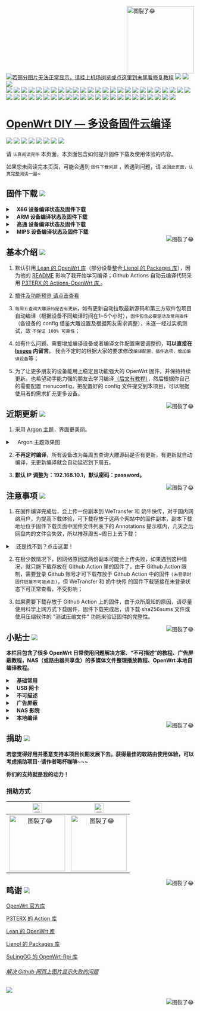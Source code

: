 <a href="#readme">
    <img src="https://img.vim-cn.com/db/018fac69e39167b5a6f692dfe5b715eccf2960.jpg" alt="图裂了😂" title="OpenWrt-DIY" align="right" height="180" />
</a>

[![若部分图片无法正常显示，请挂上机场浏览或点这里到末尾看修复教程](https://visitor-badge.glitch.me/badge?page_id=OpenWrt-DIY-visitor-badge)](#解决-github-网页上图片显示失败的问题) [![](https://img.shields.io/github/last-commit/coolsnowwolf/lede/master?color=FFFFFF&label=%E6%BA%90%E7%A0%81%E6%9B%B4%E6%96%B0)](https://github.com/coolsnowwolf/lede) [![](https://img.shields.io/github/release-date/IvanSolis1989/OpenWrt-DIY?color=FFFFFF&label=%E5%9B%BA%E4%BB%B6%E6%9B%B4%E6%96%B0)](https://github.com/IvanSolis1989/OpenWrt-DIY/actions) [![](https://img.shields.io/badge/QQ群-点击加入-FFFFFF.svg)](https://jq.qq.com/?_wv=1027&k=9Sh2iNhT)<br/>
![](https://img.shields.io/badge/-主要功能:-696969.svg) ![](https://img.shields.io/badge/-SSR_Plus+-FFFFFF.svg) ![](https://img.shields.io/badge/-PassWall-FFFFFF.svg) ![](https://img.shields.io/badge/-OpenClash-FFFFFF.svg) ![](https://img.shields.io/badge/-AdGuard_Home-FFFFFF.svg) ![](https://img.shields.io/badge/-广告屏蔽大师_Plus+-FFFFFF.svg) ![](https://img.shields.io/badge/-Samba-FFFFFF.svg) ![](https://img.shields.io/badge/-CIFSD-FFFFFF.svg) ![](https://img.shields.io/badge/-FTP-FFFFFF.svg) ![](https://img.shields.io/badge/-SFTP-FFFFFF.svg) ![](https://img.shields.io/badge/-NFS-FFFFFF.svg) ![](https://img.shields.io/badge/-DLNA-FFFFFF.svg) ![](https://img.shields.io/badge/-Aria2-FFFFFF.svg) ![](https://img.shields.io/badge/-Transmission-FFFFFF.svg) ![](https://img.shields.io/badge/-qBittorrent-FFFFFF.svg) ![](https://img.shields.io/badge/-AirPlay2-FFFFFF.svg) ![](https://img.shields.io/badge/-解锁网易云灰色歌曲-FFFFFF.svg) ![](https://img.shields.io/badge/-UPNP-FFFFFF.svg) ![](https://img.shields.io/badge/-京东签到服务-FFFFFF.svg) ![](https://img.shields.io/badge/-IPv6_加速-FFFFFF.svg) ![](https://img.shields.io/badge/-BBR_加速-FFFFFF.svg) ![](https://img.shields.io/badge/-FULLCONE_NAT_加速-FFFFFF.svg) ![](https://img.shields.io/badge/-SFE_加速-FFFFFF.svg) ![](https://img.shields.io/badge/-HWNAT_加速-FFFFFF.svg) ![](https://img.shields.io/badge/-桥接加速-FFFFFF.svg) ![](https://img.shields.io/badge/-DDNS-FFFFFF.svg) ![](https://img.shields.io/badge/-Docker_容器-FFFFFF.svg) ![](https://img.shields.io/badge/-ARP_绑定-FFFFFF.svg) ![](https://img.shields.io/badge/-Frpc_NPS_内网穿透-FFFFFF.svg) ![](https://img.shields.io/badge/-多线多拨-FFFFFF.svg) ![](https://img.shields.io/badge/-负载均衡-FFFFFF.svg) ![](https://img.shields.io/badge/-SQM_Qos-FFFFFF.svg) ![](https://img.shields.io/badge/-文件助手-FFFFFF.svg) ![](https://img.shields.io/badge/-文件浏览器-FFFFFF.svg) ![](https://img.shields.io/badge/-可道云-FFFFFF.svg) ![](https://img.shields.io/badge/-Rclone-FFFFFF.svg) ![](https://img.shields.io/badge/-SmartDNS-FFFFFF.svg) ![](https://img.shields.io/badge/-网络唤醒-FFFFFF.svg) ![](https://img.shields.io/badge/-TTYD_终端-FFFFFF.svg) ![](https://img.shields.io/badge/-迅雷快鸟-FFFFFF.svg) ![](https://img.shields.io/badge/-USB_打印服务器-FFFFFF.svg) ![](https://img.shields.io/badge/-KMS_服务器-FFFFFF.svg) ![](https://img.shields.io/badge/-微信推送-FFFFFF.svg) ![](https://img.shields.io/badge/-上网时间控制-FFFFFF.svg) ![](https://img.shields.io/badge/-WatchCat-FFFFFF.svg) ![](https://img.shields.io/badge/-天翼家庭云盘提速-FFFFFF.svg) ![](https://img.shields.io/badge/-各种驱动-FFFFFF.svg) ![](https://img.shields.io/badge/-持续更新中……-FFFFFF.svg)
 
[OpenWrt DIY — 多设备固件云编译](https://jq.qq.com/?_wv=1027&k=9Sh2iNhT)
======================

[![](https://img.shields.io/badge/-目录:-696969.svg)](#readme) [![](https://img.shields.io/badge/-固件下载-FFFFFF.svg)](#固件下载-) [![](https://img.shields.io/badge/-基本介绍-FFFFFF.svg)](#基本介绍-) [![](https://img.shields.io/badge/-近期更新-FFFFFF.svg)](#近期更新-) [![](https://img.shields.io/badge/-注意事项-FFFFFF.svg)](#注意事项-) [![](https://img.shields.io/badge/-小贴士-FFFFFF.svg)](#小贴士-) [![](https://img.shields.io/badge/-捐助-FFFFFF.svg)](#捐助-) [![](https://img.shields.io/badge/-鸣谢-FFFFFF.svg)](#鸣谢-)

请 `认真阅读完毕` 本页面，本页面包含如何提升固件下载及使用体验的内容。

如果您未阅读完本页面，可能会遇到 `固件下载问题` ，若遇到问题，请 `返回此页面，认真完整阅读一遍`~

## 固件下载 [![](https://img.shields.io/badge/-支持设备、编译状态及固件下载-FFFFFF.svg)](#固件下载-)
<details>
 <summary><b>&nbsp;&nbsp;&nbsp; X86  设备编译状态及固件下载</b></summary>
    
<br/>
 
**点击下表中 [![](https://img.shields.io/badge/设备-passing-32CD32.svg)](https://github.com/IvanSolis1989/OpenWrt-DIY/actions) 即可跳转到该设备固件下载页面** 
|   序号    |     X86设备  |   X86设备编译状态及下载链接 |   插件配置   | 备注说明   |
| :-----------------: | :-------------: |:-----------------: | :-----------------: |  :-----------------: | 
| 1 |   [![](https://img.shields.io/badge/OpenWrt-x86_(64位)-FFFFFF.svg)](https://github.com/IvanSolis1989/OpenWrt-DIY/blob/main/.github/workflows/x86_64.yml)    | [![](https://github.com/IvanSolis1989/OpenWrt-DIY/workflows/Build%20X86(64bit)%20OpenWrt/badge.svg)](https://github.com/IvanSolis1989/OpenWrt-DIY/actions/workflows/x86_64.yml) |[![](https://img.shields.io/badge/编译-配置-orange.svg)](https://github.com/IvanSolis1989/OpenWrt-DIY/blob/main/config/X86/x86-extra.config) |  |  
| 2 |    [![](https://img.shields.io/badge/OpenWrt-x86_(32位)-FFFFFF.svg)](https://github.com/IvanSolis1989/OpenWrt-DIY/blob/main/.github/workflows/x86.yml)     |[![](https://github.com/IvanSolis1989/OpenWrt-DIY/workflows/Build%20X86(32bit)%20OpenWrt/badge.svg)](https://github.com/IvanSolis1989/OpenWrt-DIY/actions/workflows/x86.yml) |[![](https://img.shields.io/badge/编译-配置-orange.svg)](https://github.com/IvanSolis1989/OpenWrt-DIY/blob/main/config/X86/x86-extra.config) | | 

**提示：**[![](https://img.shields.io/badge/设备-passing-32CD32.svg)](https://github.com/IvanSolis1989/OpenWrt-DIY/actions) 标志为正常，[![](https://img.shields.io/badge/设备-failing-DC143C.svg)](https://github.com/IvanSolis1989/OpenWrt-DIY/actions) 或 [![](https://img.shields.io/badge/设备-no_status-A9A9A9.svg)](https://github.com/IvanSolis1989/OpenWrt-DIY/actions) 不代表所有编译均失败。请点击 [![](https://img.shields.io/badge/设备-状态-32CD32.svg)](https://github.com/IvanSolis1989/OpenWrt-DIY/actions) 到 **Actions** 进一步查看。

</details>

<details>
 <summary><b>&nbsp;&nbsp;&nbsp; ARM 设备编译状态及固件下载</b></summary>
    
<br/>
 
**点击下表中 [![](https://img.shields.io/badge/设备-passing-32CD32.svg)](https://github.com/IvanSolis1989/OpenWrt-DIY/actions) 即可跳转到该设备固件下载页面** 
|    序号   |     ARM设备    |   ARM设备编译状态及下载链接 |   插件配置   | 备注说明   |
| :-----------------: | :-------------: |:-----------------: | :-----------------: |  :-----------------: | 
| 1 |       [![](https://img.shields.io/badge/OpenWrt-N1_盒子-FFFFFF.svg)](https://github.com/IvanSolis1989/OpenWrt-DIY/blob/main/.github/workflows/N1.yml)         |[![](https://github.com/IvanSolis1989/OpenWrt-DIY/workflows/Build%20N1%20OpenWrt/badge.svg)](https://github.com/IvanSolis1989/OpenWrt-DIY/actions/workflows/N1.yml) |[![](https://img.shields.io/badge/编译-配置-orange.svg)](https://github.com/IvanSolis1989/OpenWrt-DIY/blob/main/config/ARM/arm-mini-extra.config)  | | 
| 2 |    [![](https://img.shields.io/badge/OpenWrt-树莓派_3B/3B+-FFFFFF.svg)](https://github.com/IvanSolis1989/OpenWrt-DIY/blob/main/.github/workflows/raspberrypi3.yml)   | [![](https://github.com/IvanSolis1989/OpenWrt-DIY/workflows/Build%20RaspBerryPi3%20OpenWrt/badge.svg)](https://github.com/IvanSolis1989/OpenWrt-DIY/actions/workflows/raspberrypi3.yml) |[![](https://img.shields.io/badge/编译-配置-orange.svg)](https://github.com/IvanSolis1989/OpenWrt-DIY/blob/main/config/ARM/arm-extra.config) | 含 USB 网卡驱动 |
| 3 |    [![](https://img.shields.io/badge/OpenWrt-树莓派_4B-FFFFFF.svg)](https://github.com/IvanSolis1989/OpenWrt-DIY/blob/main/.github/workflows/raspberrypi4.yml)    | [![](https://github.com/IvanSolis1989/OpenWrt-DIY/workflows/Build%20RaspBerryPi4%20OpenWrt/badge.svg)](https://github.com/IvanSolis1989/OpenWrt-DIY/actions/workflows/raspberrypi4.yml)  |[![](https://img.shields.io/badge/编译-配置-orange.svg)](https://github.com/IvanSolis1989/OpenWrt-DIY/blob/main/config/ARM/arm-extra.config)  | 含 USB 网卡驱动 |
|4|      [![](https://img.shields.io/badge/OpenWrt-NanoPi_R2S-FFFFFF.svg)](https://github.com/IvanSolis1989/OpenWrt-DIY/blob/main/.github/workflows/r2s.yml)     |  [![](https://github.com/IvanSolis1989/OpenWrt-DIY/workflows/Build%20NanoPi%20R2S%20OpenWrt/badge.svg)](https://github.com/IvanSolis1989/OpenWrt-DIY/actions/workflows/r2s.yml)  |[![](https://img.shields.io/badge/编译-配置-orange.svg)](https://github.com/IvanSolis1989/OpenWrt-DIY/blob/main/config/ARM/arm-extra.config)  | ZIP 解压后刷写 |
| 5|      [![](https://img.shields.io/badge/OpenWrt-NanoPi_R4S_1G-FFFFFF.svg)](https://github.com/IvanSolis1989/OpenWrt-DIY/blob/main/.github/workflows/r4s-1g.yml)<br/>[![](https://img.shields.io/badge/OpenWrt-NanoPi_R4S_4G-FFFFFF.svg)](https://github.com/IvanSolis1989/OpenWrt-DIY/blob/main/.github/workflows/r4s-4g.yml)       |  [![](https://github.com/IvanSolis1989/OpenWrt-DIY/workflows/Build%20NanoPi%20R4S%201Gb%20OpenWrt/badge.svg)](https://github.com/IvanSolis1989/OpenWrt-DIY/actions/workflows/r4s-1g.yml)<br/>[![](https://github.com/IvanSolis1989/OpenWrt-DIY/workflows/Build%20NanoPi%20R4S%204Gb%20OpenWrt/badge.svg)](https://github.com/IvanSolis1989/OpenWrt-DIY/actions/workflows/r4s-4g.yml)  |[![](https://img.shields.io/badge/编译-配置-orange.svg)](https://github.com/IvanSolis1989/OpenWrt-DIY/blob/main/config/ARM/arm-extra.config)<br/>[![](https://img.shields.io/badge/编译-配置-orange.svg)](https://github.com/IvanSolis1989/OpenWrt-DIY/blob/main/config/ARM/arm-extra.config)  | ZIP 解压后刷写 |
| 6|     [![](https://img.shields.io/badge/OpenWrt-Amlogic_S905X3-FFFFFF.svg)](https://github.com/IvanSolis1989/OpenWrt-DIY/blob/main/.github/workflows/S905x3.yml)   | [![](https://github.com/IvanSolis1989/OpenWrt-DIY/workflows/Build%20Amlogic%20S905X3%20OpenWrt/badge.svg)](https://github.com/IvanSolis1989/OpenWrt-DIY/actions/workflows/S905x3.yml) |[![](https://img.shields.io/badge/编译-配置-orange.svg)](https://github.com/IvanSolis1989/OpenWrt-DIY/blob/main/config/ARM/arm-extra.config) |   |
| 7|     [![](https://img.shields.io/badge/OpenWrt-香橙派_Zero_Plus-FFFFFF.svg)](https://github.com/IvanSolis1989/OpenWrt-DIY/blob/main/.github/workflows/opzp.yml)   | [![](https://github.com/IvanSolis1989/OpenWrt-DIY/workflows/Build%20Orange%20Pi%20Zero%20Plus%20OpenWrt/badge.svg)](https://github.com/IvanSolis1989/OpenWrt-DIY/actions/workflows/opzp.yml) |[![](https://img.shields.io/badge/编译-配置-orange.svg)](https://github.com/IvanSolis1989/OpenWrt-DIY/blob/main/config/ARM/arm-mini-extra.config) |   |
|8|       [![](https://img.shields.io/badge/OpenWrt-斐讯_K3-FFFFFF.svg)](https://github.com/IvanSolis1989/OpenWrt-DIY/blob/main/.github/workflows/K3.yml)           |[![](https://github.com/IvanSolis1989/OpenWrt-DIY/workflows/Build%20PHICOMM%20K3%20OpenWrt/badge.svg)](https://github.com/IvanSolis1989/OpenWrt-DIY/actions/workflows/K3.yml) |[![](https://img.shields.io/badge/编译-配置-orange.svg)](https://github.com/IvanSolis1989/OpenWrt-DIY/blob/main/config/ARM/k3.config)  |  | 
|9|       [![](https://img.shields.io/badge/OpenWrt-Linksys_Wrt1900acs-FFFFFF.svg)](https://github.com/IvanSolis1989/OpenWrt-DIY/blob/main/.github/workflows/linksys_wrt1900acs.yml)           |[![](https://github.com/IvanSolis1989/OpenWrt-DIY/workflows/Build%20Linksys%20Wrt1900acs%20OpenWrt/badge.svg)](https://github.com/IvanSolis1989/OpenWrt-DIY/actions/workflows/linksys_wrt1900acs.yml) |[![](https://img.shields.io/badge/编译-配置-orange.svg)](https://github.com/IvanSolis1989/OpenWrt-DIY/blob/main/config/ARM/linksys_wrt1900acs.config)  |  | 
|10|       [![](https://img.shields.io/badge/OpenWrt-Linksys_Wrt3200acm-FFFFFF.svg)](https://github.com/IvanSolis1989/OpenWrt-DIY/blob/main/.github/workflows/linksys_wrt3200acm.yml)           |[![](https://github.com/IvanSolis1989/OpenWrt-DIY/workflows/Build%20Linksys%20Wrt3200acm%20OpenWrt/badge.svg)](https://github.com/IvanSolis1989/OpenWrt-DIY/actions/workflows/linksys_wrt3200acm.yml) |[![](https://img.shields.io/badge/编译-配置-orange.svg)](https://github.com/IvanSolis1989/OpenWrt-DIY/blob/main/config/ARM/linksys_wrt3200acm.config)  |  | 
|11|       [![](https://img.shields.io/badge/OpenWrt-Linksys_Wrt32x-FFFFFF.svg)](https://github.com/IvanSolis1989/OpenWrt-DIY/blob/main/.github/workflows/linksys_wrt32x.yml)           |[![](https://github.com/IvanSolis1989/OpenWrt-DIY/workflows/Build%20Linksys%20Wrt32x%20OpenWrt/badge.svg)](https://github.com/IvanSolis1989/OpenWrt-DIY/actions/workflows/linksys_wrt32x.yml) |[![](https://img.shields.io/badge/编译-配置-orange.svg)](https://github.com/IvanSolis1989/OpenWrt-DIY/blob/main/config/ARM/linksys_wrt32x.config)  |  | 

**提示：**[![](https://img.shields.io/badge/设备-passing-32CD32.svg)](https://github.com/IvanSolis1989/OpenWrt-DIY/actions) 标志为正常，[![](https://img.shields.io/badge/设备-failing-DC143C.svg)](https://github.com/IvanSolis1989/OpenWrt-DIY/actions) 或 [![](https://img.shields.io/badge/设备-no_status-A9A9A9.svg)](https://github.com/IvanSolis1989/OpenWrt-DIY/actions) 不代表所有编译均失败。请点击 [![](https://img.shields.io/badge/设备-状态-32CD32.svg)](https://github.com/IvanSolis1989/OpenWrt-DIY/actions) 到 **Actions** 进一步查看。

</details>

<details>
 <summary><b>&nbsp;&nbsp;&nbsp; 高通 设备编译状态及固件下载</b></summary>
    
<br/>

**点击下表中 [![](https://img.shields.io/badge/设备-passing-32CD32.svg)](https://github.com/IvanSolis1989/OpenWrt-DIY/actions) 即可跳转到该设备固件下载页面** 
|    序号   |     高通平台     |   高通设备编译状态及下载链接 |   插件配置   | 备注说明   |
| :-----------------: | :-------------: |:-----------------: | :-----------------: |  :-----------------: | 
| 1 |        [![](https://img.shields.io/badge/OpenWrt-竞斗云-FFFFFF.svg)](https://github.com/IvanSolis1989/OpenWrt-DIY/blob/main/.github/workflows/gdock.yml)         |[![](https://github.com/IvanSolis1989/OpenWrt-DIY/workflows/Build%20G-Dock%20OpenWrt/badge.svg)](https://github.com/IvanSolis1989/OpenWrt-DIY/actions/workflows/gdock.yml) |[![](https://img.shields.io/badge/编译-配置-orange.svg)](https://github.com/IvanSolis1989/OpenWrt-DIY/blob/main/config/Qualcomm/Qualcomm-extra.config)  | | 
| 2|     [![](https://img.shields.io/badge/OpenWrt-网件_R7800-FFFFFF.svg)](https://github.com/IvanSolis1989/OpenWrt-DIY/blob/main/.github/workflows/R7800.yml)   | [![](https://github.com/IvanSolis1989/OpenWrt-DIY/workflows/Build%20Netgear%20R7800%20OpenWrt/badge.svg)](https://github.com/IvanSolis1989/OpenWrt-DIY/actions/workflows/R7800.yml) |[![](https://img.shields.io/badge/编译-配置-orange.svg)](https://github.com/IvanSolis1989/OpenWrt-DIY/blob/main/config/Qualcomm/Qualcomm-mini-extra.config) |   | 
| 3|     [![](https://img.shields.io/badge/OpenWrt-星际宝盒_CM520-FFFFFF.svg)](https://github.com/IvanSolis1989/OpenWrt-DIY/blob/main/.github/workflows/CM520.yml)   | [![](https://github.com/IvanSolis1989/OpenWrt-DIY/workflows/Build%20MobiPromo%20CM520%20OpenWrt/badge.svg)](https://github.com/IvanSolis1989/OpenWrt-DIY/actions/workflows/CM520.yml) |[![](https://img.shields.io/badge/编译-配置-orange.svg)](https://github.com/IvanSolis1989/OpenWrt-DIY/blob/main/config/Qualcomm/Qualcomm-extra.config) |   |
| 4|     [![](https://img.shields.io/badge/OpenWrt-网件_3800-FFFFFF.svg)](https://github.com/IvanSolis1989/OpenWrt-DIY/blob/main/.github/workflows/netgear3800.yml)   | [![](https://github.com/IvanSolis1989/OpenWrt-DIY/workflows/Build%20Netgear%203800%20OpenWrt/badge.svg)](https://github.com/IvanSolis1989/OpenWrt-DIY/actions/workflows/netgear3800.yml) |[![](https://img.shields.io/badge/编译-配置-orange.svg)](https://github.com/IvanSolis1989/OpenWrt-DIY/blob/main/config/Qualcomm/Qualcomm-mini-extra.config) |   |
| 5 |        [![](https://img.shields.io/badge/OpenWrt-斐讯_K2T-FFFFFF.svg)](https://github.com/IvanSolis1989/OpenWrt-DIY/blob/main/.github/workflows/K2T.yml)           | [![](https://github.com/IvanSolis1989/OpenWrt-DIY/workflows/Build%20PHICOMM%20K2T%20OpenWrt/badge.svg)](https://github.com/IvanSolis1989/OpenWrt-DIY/actions/workflows/K2T.yml)|[![](https://img.shields.io/badge/编译-配置-orange.svg)](https://github.com/IvanSolis1989/OpenWrt-DIY/blob/main/config/Qualcomm/Qualcomm-mini-extra.config) | |

**提示：**[![](https://img.shields.io/badge/设备-passing-32CD32.svg)](https://github.com/IvanSolis1989/OpenWrt-DIY/actions) 标志为正常，[![](https://img.shields.io/badge/设备-failing-DC143C.svg)](https://github.com/IvanSolis1989/OpenWrt-DIY/actions) 或 [![](https://img.shields.io/badge/设备-no_status-A9A9A9.svg)](https://github.com/IvanSolis1989/OpenWrt-DIY/actions) 不代表所有编译均失败。请点击 [![](https://img.shields.io/badge/设备-状态-32CD32.svg)](https://github.com/IvanSolis1989/OpenWrt-DIY/actions) 到 **Actions** 进一步查看。

</details>

<details>
 <summary><b>&nbsp;&nbsp;&nbsp; MIPS 设备编译状态及固件下载</b></summary>
    
<br/>

**注意：考虑到 MIPS 设备的 CPU 性能及 RAM/ROM 量配置，功能较其他设备做了很大范围的删减。**

**MIPS 设备推荐使用 Padavan 固件：**  [![](https://img.shields.io/badge/-Padavan_固件仓库_1-FFFFFF.svg)](https://github.com/hanwckf/rt-n56u) [![](https://img.shields.io/badge/-Padavan_固件仓库_2-FFFFFF.svg)](https://opt.cn2qq.com/padavan/) [![](https://img.shields.io/badge/-Padavan_固件仓库_3-FFFFFF.svg)](https://github.com/gorden5566/padavan)

**点击下表中 [![](https://img.shields.io/badge/设备-passing-32CD32.svg)](https://github.com/IvanSolis1989/OpenWrt-DIY/actions) 即可跳转到该设备固件下载页面** 
|    序号   |     MIPS设备     |   MIPS设备编译状态及下载链接 |   插件配置   | 备注说明   |
| :-----------------: | :-------------: |:-----------------: | :-----------------: |  :-----------------: | 
| 1 |        [![](https://img.shields.io/badge/OpenWrt-极路由_B70-FFFFFF.svg)](https://github.com/IvanSolis1989/OpenWrt-DIY/blob/main/.github/workflows/B70.yml)        |[![](https://github.com/IvanSolis1989/OpenWrt-DIY/workflows/Build%20HiWiFi%20B70%20OpenWrt/badge.svg)](https://github.com/IvanSolis1989/OpenWrt-DIY/actions/workflows/B70.yml)|[![](https://img.shields.io/badge/编译-配置-orange.svg)](https://github.com/IvanSolis1989/OpenWrt-DIY/blob/main/config/MIPS/MIPS-extra.config) | |
|2|        [![](https://img.shields.io/badge/OpenWrt-斐讯_K2P-FFFFFF.svg)](https://github.com/IvanSolis1989/OpenWrt-DIY/blob/main/.github/workflows/K2P.yml)           |[![](https://github.com/IvanSolis1989/OpenWrt-DIY/workflows/Build%20PHICOMM%20K2P%20OpenWrt/badge.svg)](https://github.com/IvanSolis1989/OpenWrt-DIY/actions/workflows/K2P.yml)|[![](https://img.shields.io/badge/编译-配置-orange.svg)](https://github.com/IvanSolis1989/OpenWrt-DIY/blob/main/config/MIPS/MIPS-extra.config) | |
| 3 |    [![](https://img.shields.io/badge/OpenWrt-红米_AC2100-FFFFFF.svg)](https://github.com/IvanSolis1989/OpenWrt-DIY/blob/main/.github/workflows/redmi_ac2100.yml)     | [![](https://github.com/IvanSolis1989/OpenWrt-DIY/workflows/Build%20Redmi%20AC2100%20OpenWrt/badge.svg)](https://github.com/IvanSolis1989/OpenWrt-DIY/actions/workflows/redmi_ac2100.yml) |[![](https://img.shields.io/badge/编译-配置-orange.svg)](https://github.com/IvanSolis1989/OpenWrt-DIY/blob/main/config/MIPS/MIPS-extra.config) | | 
| 4 |    [![](https://img.shields.io/badge/OpenWrt-Newifi3_D2-FFFFFF.svg)](https://github.com/IvanSolis1989/OpenWrt-DIY/blob/main/.github/workflows/Newifi_D2.yml)      |  [![](https://github.com/IvanSolis1989/OpenWrt-DIY/workflows/Build%20Newifi%20D2%20OpenWrt/badge.svg)](https://github.com/IvanSolis1989/OpenWrt-DIY/actions/workflows/Newifi_D2.yml) |[![](https://img.shields.io/badge/编译-配置-orange.svg)](https://github.com/IvanSolis1989/OpenWrt-DIY/blob/main/config/MIPS/MIPS-extra.config)  | | 
|5 |     [![](https://img.shields.io/badge/OpenWrt-小娱_C5-FFFFFF.svg)](https://github.com/IvanSolis1989/OpenWrt-DIY/blob/main/.github/workflows/xiaoyu_xy-c5.yml)        | [![](https://github.com/IvanSolis1989/OpenWrt-DIY/workflows/Build%20XiaoYu%20XY-C5%20OpenWrt/badge.svg)](https://github.com/IvanSolis1989/OpenWrt-DIY/actions/workflows/xiaoyu_xy-c5.yml)   |[![](https://img.shields.io/badge/编译-配置-orange.svg)](https://github.com/IvanSolis1989/OpenWrt-DIY/blob/main/config/MIPS/MIPS-extra.config)  |  |
| 6|     [![](https://img.shields.io/badge/OpenWrt-小米_R3G-FFFFFF.svg)](https://github.com/IvanSolis1989/OpenWrt-DIY/blob/main/.github/workflows/R3G.yml)   | [![](https://github.com/IvanSolis1989/OpenWrt-DIY/workflows/Build%20Mi%20R3G%20OpenWrt/badge.svg)](https://github.com/IvanSolis1989/OpenWrt-DIY/actions/workflows/R3G.yml) |[![](https://img.shields.io/badge/编译-配置-orange.svg)](https://github.com/IvanSolis1989/OpenWrt-DIY/blob/main/config/MIPS/MIPS-extra.config) |   |
| 7|     [![](https://img.shields.io/badge/OpenWrt-小米_R3P-FFFFFF.svg)](https://github.com/IvanSolis1989/OpenWrt-DIY/blob/main/.github/workflows/R3P.yml)   | [![](https://github.com/IvanSolis1989/OpenWrt-DIY/workflows/Build%20Mi%20R3P%20OpenWrt/badge.svg)](https://github.com/IvanSolis1989/OpenWrt-DIY/actions/workflows/R3P.yml) |[![](https://img.shields.io/badge/编译-配置-orange.svg)](https://github.com/IvanSolis1989/OpenWrt-DIY/blob/main/config/MIPS/MIPS-extra.config) |   |

**提示：**[![](https://img.shields.io/badge/设备-passing-32CD32.svg)](https://github.com/IvanSolis1989/OpenWrt-DIY/actions) 标志为正常，[![](https://img.shields.io/badge/设备-failing-DC143C.svg)](https://github.com/IvanSolis1989/OpenWrt-DIY/actions) 或 [![](https://img.shields.io/badge/设备-no_status-A9A9A9.svg)](https://github.com/IvanSolis1989/OpenWrt-DIY/actions) 不代表所有编译均失败。请点击 [![](https://img.shields.io/badge/设备-状态-32CD32.svg)](https://github.com/IvanSolis1989/OpenWrt-DIY/actions) 到 **Actions** 进一步查看。

</details>

<a href="#readme">
    <img src="https://img.shields.io/badge/-返回顶部-FFFFFF.svg" alt="图裂了😂" title="返回顶部" align="right"/>
</a>

## 基本介绍 [![](https://img.shields.io/badge/-项目基本介绍-FFFFFF.svg)](#基本介绍-)

1. 默认引用[ Lean 的 OpenWrt 库](https://github.com/coolsnowwolf/lede)（部分设备整合[ Lienol 的 Packages 库](https://github.com/Lienol/openwrt-packages)），因为他的 [README](https://github.com/coolsnowwolf/lede/blob/master/README.md) 影响了我开始学习编译；Github Actions 自动云编译代码采用 [P3TERX 的 Actions-OpenWrt 库 ](https://github.com/P3TERX/Actions-OpenWrt)。

2. [插件及功能预览 请点击查看](https://github.com/IvanSolis1989/OpenWrt-DIY/wiki/OpenWrt-DIY%E6%8F%92%E4%BB%B6%E9%A2%84%E8%A7%88)

3. `每周五查询大雕源码是否有更新`，如有更新自动拉取最新源码和第三方软件包项目自动编译（根据设备不同编译时间在1~5个小时），`固件包含必要驱动及常用插件`（各设备的 config 借鉴大雕设置及根据网友需求调整），未逐一经过实机测试，故 `不保证 100% 可靠性`；

4. 如有什么问题、需要增加编译设备或者编译文件配置需要调整的，**可以直接在 [Issues](https://github.com/IvanSolis1989/OpenWrt-DIY/issues) 内留言**。 我会不定时的根据大家的要求修改`编译配置，插件选项，增加编译设备`等；

5. 为了让更多朋友的设备能用上稳定且功能强大的 OpenWrt 固件，并保持持续更新。也希望动手能力强的朋友去学习编译[（后文有教程）](#小贴士-)，然后根据你自己的需要配置 menuconfig，把配置好的 config 文件提交到本项目，可以根据使用者的需求扩充更多设备。

<a href="#readme">
    <img src="https://img.shields.io/badge/-返回顶部-FFFFFF.svg" alt="图裂了😂" title="返回顶部" align="right"/>
</a>

## 近期更新 [![](https://img.shields.io/badge/-近期固件更新-FFFFFF.svg)](#近期更新-)

1. 采用 [Argon 主题](https://github.com/jerrykuku/luci-theme-argon)，界面更美丽。

<details>
 <summary>&nbsp;&nbsp;&nbsp; Argon 主题效果图</summary>
   
<br/>
    
<img src="https://github.com/jerrykuku/luci-theme-argon/raw/master/Screenshots/screenshot_pc.jpg" alt="图裂了😂需要机场才能正常显示"/><br/>
<img src="https://img.vim-cn.com/65/37b71b446767d67c388b9507fb9cbf2f1d4462.jpg" alt="图裂了😂需要机场才能正常显示"/><br/> 
</details>

2. **不再定时编译**，所有设备改为每周五查询大雕源码是否有更新，有更新就自动编译，无更新编译就会自动延迟到下周五。

3. **默认 IP 调整为：192.168.10.1，默认密码：password。**

<a href="#readme">
    <img src="https://img.shields.io/badge/-返回顶部-FFFFFF.svg" alt="图裂了😂" title="返回顶部" align="right"/>
</a>

## 注意事项 [![](https://img.shields.io/badge/-下载注意事项-FFFFFF.svg)](#注意事项-)

1. 在固件编译完成后，会上传一份副本到 WeTransfer 和 奶牛快传，对于国内网络用户，为提高下载体验，可下载存放于这两个网站中的固件副本，副本下载地址位于固件下载页面中固件文件列表下的 Annotations 提示框内，几天之后网盘内的文件会失效，所以推荐周五~周日上去下载；
<details>
 <summary>&nbsp;&nbsp;&nbsp;还是找不到？点击这里！</summary>
 
<br/>
<img src="https://img.vim-cn.com/ef/2481045f0a6fac8ee6c0c437b5c225ee880295.png" alt="图裂了😂"/><br/>    
<img src="https://img.vim-cn.com/e9/1b273967817d9eaf78869e06a0069939354d43.png" alt="图裂了😂"/><br/>
</details>

2. 在极少数情况下，因网络原因这两份副本可能会上传失败，如果遇到这种情况，就只能下载存放在 Github Action 里的固件了，由于 Github Action 限制，需要登录 Github 账号才可下载存放于 Github Action 中的固件 `(未登录时固件链接不可被点击)`，但 WeTransfer 和 奶牛快传 的固件下载链接在未登录状态下可正常查看，不受影响；

3. 如果需要下载存放于 Github Action 上的固件，由于众所周知的原因，请尽量使用科学上网方式下载固件，固件下载完成后，请下载 sha256sums 文件或使用压缩软件的 "测试压缩文件" 功能来验证固件的完整性。

<a href="#readme">
    <img src="https://img.shields.io/badge/-返回顶部-FFFFFF.svg" alt="图裂了😂" title="返回顶部" align="right"/>
</a>

## 小贴士 [![](https://img.shields.io/badge/-日常使用技巧及教程-FFFFFF.svg)](#小贴士-)

**本栏目包含了很多 OpenWrt 日常使用问题解决方案、“不可描述”的教程、广告屏蔽教程，NAS（或路由器共享盘）的多媒体文件整理播放教程、OpenWrt 本地自编译教程。**

<details>
 <summary><b>&nbsp;&nbsp;&nbsp; 基础常用</b></summary>

<br/>

[OpenWrt 基础配置](https://github.com/IvanSolis1989/OpenWrt-DIY/wiki/OpenWrt-%E5%9F%BA%E7%A1%80%E9%85%8D%E7%BD%AE)

[OpenWrt 软路由 IPv6 上网设置](https://github.com/IvanSolis1989/OpenWrt-DIY/wiki/OpenWrt-%E8%BD%AF%E8%B7%AF%E7%94%B1-IPv6-%E4%B8%8A%E7%BD%91%E8%AE%BE%E7%BD%AE)

[OpenWrt 网络共享文件和 Transmission 使用技巧，再也没有恼人的权限问题](https://youtu.be/wmR7o9p9vSY)

[SD 卡设备固件刷写程序 BalenaEtcher](https://www.balena.io/etcher/)

</details>

<details>
 <summary><b>&nbsp;&nbsp;&nbsp; USB 网卡</b></summary>

<br/>

**USB 有线网卡**

推荐使用基于 AX88179（[绿联20256](https://union-click.jd.com/jdc?e=&p=AyIGZRprFQETA10cXSVGTV8LRGtMR1dGFxBFC1pXUwkEAEAdQFkJBVsWAxYPUh1ETEdOWmVdIHFbakcpHD4LGBJsV3suc1ducxNNVxkyEzdWGlsVBhcEVRNYJTISAGVNNRUDEwZUGlgTAhQ3VCtbEgIRAVATUxYCEQdUK1wVCyJcAHVfRVBCUAEYXBQFQQICK2slASI3ZRtrFjJQaVRIWRIEEAZRGQsRUhdVABkLEVIQV1xIDhYDFQdQElkTMhAGVB9S)）或 RTL8153（[山泽UW013](https://union-click.jd.com/jdc?e=&p=AyIGZRtYFAUWA1MdXBYyFQVTH14UByJDCkMFSjJLQhBaGR4cDF8QTwcKWUcYB0UHCwUQAVEeWhAdS0IJRmt9dE9wLGwwV2JUUyliWBxEDEdQGilTDh43VCtYFAISA1AYWx0BIjdVHGtXbFBXCVACQVlKTwErWiUCFQdWHV4dChYBUhtZJQUSDmVADnsGQlUFTA8WBRMABh4MJTIiBGUraxUyETcXdVkcBhIHUxxSFAcXB1AeCBALGwJdEgxHCxpQVhpTRQERN1caWhEL)） 芯片的 USB 有线网卡设备。

**USB 无线网卡**

推荐使用基于雷凌 RT3070(150Mbps)/RT5370(150Mbps)/RT5572(300Mbps+600Mbps) 芯片;  

或 MT7612U(300Mbps+867Mbps) 芯片的 USB 无线网卡设备 (例如华硕 AC55、网件 A6210 等)。

**备注**：个人不建议在软路由设备上用 USB 外接无线网卡，信号强度、稳定性都比较弱。

</details>

<details>
 <summary><b>&nbsp;&nbsp;&nbsp; 不可描述</b></summary>

<br/>

[最好的 OpenWrt 路由器 shadowsocks 自动翻墙、科学上网教程](https://github.com/softwaredownload/openwrt-fanqiang)

[自由上网方法大全](https://github.com/Alvin9999/new-pac/wiki)

[Clash for Windows](https://github.com/Fndroid/clash_for_windows_pkg)

[WinXray](https://github.com/TheMRLL/winxray)

[翻墙软件 VPN 推荐指南（含 2020 优惠）](https://github.com/vpncn/vpncn.github.io)

[免费机场节点获取 1](https://github.com/hugetiny/awesome-vpn/blob/master/READMECN.md)

[免费机场节点获取 2](https://bu.link2.workers.dev/https/github.com/freefq/free)

</details>

<details>
 <summary><b>&nbsp;&nbsp;&nbsp; 广告屏蔽</b></summary>

<br/>

[anti-AD 中文区命中率最高的广告过滤列表](https://github.com/privacy-protection-tools/anti-AD)

[最完善的 iOS 翻墙规则](https://github.com/h2y/Shadowrocket-ADBlock-Rules)

[国内加速过滤广告规则订阅](https://github.com/Silentely/AdBlock-Acceleration)

</details>

<details>
 <summary><b>&nbsp;&nbsp;&nbsp; NAS 影院</b></summary>

<br/>

[最NB的家庭影院播放器KODI](http://www.kodiplayer.cn/)

[全球5000多个IPTV频道](https://github.com/iptv-org/iptv)

</details>

<details>
 <summary><b>&nbsp;&nbsp;&nbsp; 本地编译</b></summary>

<br/>

[基本编译教程](https://blog.csdn.net/Dreame_Architect/article/details/101527640)

[WIN10 内置 Ubuntu 子系统编译教程](http://www.fuweijun.com/index.php/2019/07/03/win10%E5%AD%90linux%E7%B3%BB%E7%BB%9F%E7%BC%96%E8%AF%91openwrt/)

[Win10 子系统 Ubuntu18.04 下编译 OpenWrt 问题及解决方法](https://blog.csdn.net/khaunag/article/details/104854536)

[Ubuntu 默认源更新慢可更换清华大学镜像源](https://mirror.tuna.tsinghua.edu.cn/help/ubuntu/)

[Lean's OpenWrt 插件大全](https://github.com/IvanSolis1989/OpenWrt-DIY/wiki/Lean‘s-OpenWrt-——LuCI-Applications-插件说明)

</details>

<a href="#readme">
    <img src="https://img.shields.io/badge/-返回顶部-FFFFFF.svg" alt="图裂了😂" title="返回顶部" align="right"/>
</a>

## 捐助 [![](https://img.shields.io/badge/-请我喝咖啡啦-FFFFFF.svg)](#捐助-)

**若您觉得好用并愿意支持本项目长期发展下去。获得最佳的软路由使用体验，可以考虑捐助项目··请作者喝杯咖啡~~~**

**你们的支持就是我的动力！**

### 捐助方式

|     <img src="https://img.shields.io/badge/-支付宝-FFFFFF.svg" href="#赞助支持本项目-" height="25" alt="图裂了😂"/>  |  <img src="https://img.shields.io/badge/-微信-FFFFFF.svg" height="25" alt="图裂了😂" href="#赞助支持本项目-"/>  | 
| :-----------------: | :-------------: |
|<img src="https://img.vim-cn.com/24/8c86e483e945f14aeb96662270d4f320a9ed5d.jpg" width="150" height="150" alt="图裂了😂" href="#赞助支持本项目-"/>|<img src="https://img.vim-cn.com/c1/e41cd8fde8f5a863f4d3cdac6f23840d398e01.jpg" width="150" height="150" alt="图裂了😂" href="#赞助支持本项目-"/>|

<a href="#readme">
    <img src="https://img.shields.io/badge/-返回顶部-FFFFFF.svg" alt="图裂了😂" title="返回顶部" align="right"/>
</a>

## 鸣谢 [![](https://img.shields.io/badge/-跪谢各大佬-FFFFFF.svg)](#鸣谢-)
 
[OpenWrt 官方库](https://github.com/openwrt/openwrt)

[P3TERX 的 Action 库](https://github.com/P3TERX/Actions-OpenWrt)

[Lean 的 OpenWrt 库](https://github.com/coolsnowwolf/lede)

[Lienol 的 Packages 库](https://github.com/Lienol/openwrt-packages)

[SuLingGG 的 OpenWrt-Rpi 库](https://github.com/SuLingGG/OpenWrt-Rpi)

###### [解决 Github 网页上图片显示失败的问题](https://blog.csdn.net/qq_38232598/article/details/91346392)

[![](https://img.shields.io/badge/QQ群-点击加入-FFFFFF.svg)](https://jq.qq.com/?_wv=1027&k=9Sh2iNhT)

<a href="#readme">
    <img src="https://img.shields.io/badge/-返回顶部-FFFFFF.svg" alt="图裂了😂" title="返回顶部" align="right"/>
</a>
